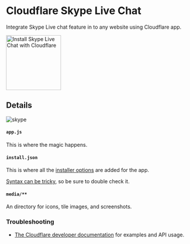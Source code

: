 # Cloudflare Skype Live Chat

Integrate Skype Live chat feature in to any website using Cloudflare app.

<a href="https://www.cloudflare.com/apps/u8u8MqPQFlat/install?source=button">
  <img
    src="https://install.cloudflareapps.com/install-button.png"
    alt="Install Skype Live Chat with Cloudflare"
    border="0"
    width="150">
</a>


## Details

![skype](https://user-images.githubusercontent.com/1884712/29484735-7c455f7a-84e2-11e7-8692-53e3fe1cac9f.gif)

#### `app.js`

This is where the magic happens. 

#### `install.json`

This is where all the <a href="https://www.cloudflare.com/apps/developer/docs/install-json">installer options</a> are added for the app.

<a href="http://install.json.is/">Syntax can be tricky</a>, so be sure to double check it.

#### `media/**`

An directory for icons, tile images, and screenshots.

### Troubleshooting

- <a href="https://www.cloudflare.com/apps/developer/docs/getting-started">The Cloudflare developer documentation</a> for examples and API usage.
